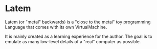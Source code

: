 # Latem

Latem (or "metal" backwards) is a "close to the metal" toy programming Language that comes with its own VirtualMachine.

It is mainly created as a learning experience for the author.
The goal is to emulate as many low-level details of a "real" computer as possible.
